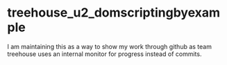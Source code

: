 # treehouse_u2_domscriptingbyexample
I am maintaining this as a way to show my work through github as team treehouse uses an internal monitor for progress instead of commits.